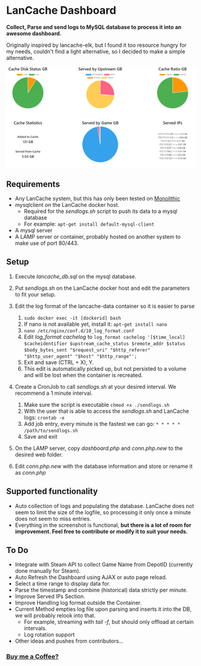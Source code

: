 # LanCache Dashboard

**Collect, Parse and send logs to MySQL database to process it into an awesome dashboard.**

Originally inspired by lancache-elk, but I found it too resource hungry for my needs, couldn't find a light alternative, so I decided to make a simple alternative.
  
![Dashboard Screenshot](https://raw.githubusercontent.com/Maavey/lancache-stats/main/lancache_stats.png)

## Requirements

- Any LanCache system, but this has only been tested on [Monolithic](https://lancache.net/docs/containers/monolithic/)
- mysqlclient on the LanCache docker host.
    - Required for the *sendlogs.sh* script to push its data to a mysql database
    - For example: `apt-get install default-mysql-client`
- A mysql server
- A LAMP server or container, probably hosted on another system to make use of port 80/443.

## Setup

1. Execute *lancache_db.sql* on the mysql database.

1. Put *sendlogs.sh* on the LanCache docker host and edit the parameters to fit your setup.

1. Edit the log format of the lancache-data container so it is easier to parse
    1. `sudo docker exec -it [dockerid] bash`
    1. If nano is not available yet, install it: `apt-get install nano`
    1. `nano /etc/nginx/conf.d/10_log_format.conf`
    1. Edit *log_format cachelog* to `log_format cachelog '[$time_local] $cacheidentifier $upstream_cache_status $remote_addr $status $body_bytes_sent "$request_uri" "$http_referer" "$http_user_agent" "$host" "$http_range"';` <!---The original format is '[$cacheidentifier] $remote_addr / $http_x_forwarded_for - $remote_user [$time_local] "$request" $status $body_bytes_sent "$http_referer" "$http_user_agent" "$upstream_cache_status" "$host" "$http_range"')-->    
    1. Exit and save (CTRL + X), Y.
    1. This edit is automatically picked up, but not persisted to a volume and will be lost when the container is recreated.

1. Create a CronJob to call *sendlogs.sh* at your desired interval. We recommend a 1 minute interval.
    1. Make sure the script is executable `chmod +x ./sendlogs.sh`
    1. With the user that is able to access the *sendlogs.sh* and LanCache logs: `crontab -e`
    1. Add job entry, every minute is the fastest we can go: `* * * * * /path/to/sendlogs.sh`
    1. Save and exit

1. On the LAMP server, copy *dashboard.php* and *conn.php.new* to the desired web folder.

1. Edit *conn.php.new* with the database information and store or rename it as *conn.php*

## Supported functionality

- Auto collection of logs and populating the database. LanCache does not seem to limit the size of the logfile, so processing it only once a minute does not seem to miss entries.
- Everything in the screenshot is functional, **but there is a lot of room for improvement. Feel free to contribute or modify it to suit your needs.**

## To Do

- Integrate with Steam API to collect Game Name from DepotID (currently done manually for Steam).
- Auto Refresh the Dashboard using AJAX or auto page reload.
- Select a time range to display data for.
- Parse the timestamp and combine (historical) data strictly per minute.
- Improve Served IPs Section.
- Improve Handling log format outside the Container.
- Current Method empties log file upon parsing and inserts it into the DB, we will probably relook into that.
    - For example, streaming with *tail -f*, but should only offload at certain intervals.
    - Log rotation support
- Other ideas and pushes from contributors...

### [Buy me a Coffee?](https://www.paypal.com/donate/?hosted_button_id=HV9H8JQ6XHGZY)